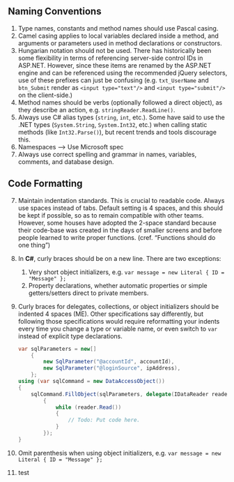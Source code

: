 ## Naming Conventions
1. Type names, constants and method names should use Pascal casing.
2. Camel casing applies to local variables declared inside a method, and arguments or parameters used in method declarations or constructors.
3. Hungarian notation should not be used. There has historically been some flexibility in terms of referencing server-side control IDs in ASP.NET. However, since these items are renamed by the ASP.NET engine and can be referenced using the recommended jQuery selectors, use of these prefixes can just be confusing (e.g. `txt_UserName` and `btn_Submit` render as  `<input type="text"/>` and `<input type="submit"/>` on the client-side.)
4. Method names should be verbs (optionally followed a direct object), as they describe an action, e.g. `stringReader.ReadLine()`.
5. Always use C# alias types (`string`, `int`, etc.). Some have said to use the .NET types (`System.String`, `System.Int32`, etc.) when calling static methods (like `Int32.Parse()`), but recent trends and tools discourage this.
6. Namespaces —> Use Microsoft spec
8. Always use correct spelling and grammar in names, variables, comments, and database design.

## Code Formatting
7. Maintain indentation standards. This is crucial to readable code. Always use spaces instead of tabs. Default setting is 4 spaces, and this should be kept if possible, so as to remain compatible with other teams. However, some houses have adopted the 2-space standard because their code-base was created in the days of smaller screens and before people learned to write proper functions. (cref. “Functions should do one thing”)
9. In **C#**, curly braces should be on a new line. There are two exceptions:
	1.  Very short object initializers, e.g. `var message = new Literal { ID = "Message" };`
	2. Property declarations, whether automatic properties or simple getters/setters direct to private members.
10. Curly braces for delegates, collections, or object initializers should be indented 4 spaces (ME). Other specifications say differently, but following those specifications would require reformatting your indents every time you change a type or variable name, or even switch to `var` instead of explicit type declarations.

    ```c#
    var sqlParameters = new[]
        {
            new SqlParameter("@accountId", accountId),
            new SqlParameter("@loginSource", ipAddress),
        };
    using (var sqlCommand = new DataAccessObject())
    {
        sqlCommand.FillObject(sqlParameters, delegate(IDataReader reader)
            {
                while (reader.Read())
                {
                    // Todo: Put code here.
                }
            });
    }
    ```

11. Omit parenthesis when using object initializers, e.g. `var message = new Literal { ID = "Message" };`
12. test